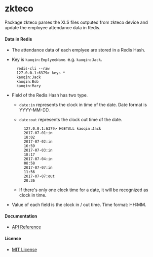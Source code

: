 # zkteco

Package zkteco parses the XLS files outputed from zkteco device and update the employee attendance data in Redis.

#### Data in Redis
* The attendance data of each emplyee are stored in a Redis Hash.
* Key is `kaoqin:EmplyeeName`. e.g. `kaoqin:Jack`.

        redis-cli --raw
        127.0.0.1:6379> keys *
        kaoqin:Jack
        kaoqin:Bob
        kaoqin:Mary 

* Field of the Redis Hash has two type.
  * `date:in` represents the clock in time of the date. Date format is YYYY-MM-DD.
  * `date:out` represents the clock out time of the date. 

          127.0.0.1:6379> HGETALL kaoqin:Jack
          2017-07-01:in
          18:02
          2017-07-02:in
          16:59
          2017-07-03:in
          18:17
          2017-07-04:in
          08:58
          2017-07-07:in
          11:56
          2017-07-07:out
          20:36

  * If there's only one clock time for a date, it will be recognized as clock in time.

* Value of each field is the clock in / out time. Time format: HH:MM.

#### Documentation
* [API Reference](http://godoc.org/github.com/northbright/zkteco)

#### License
* [MIT License](LICENSE)
